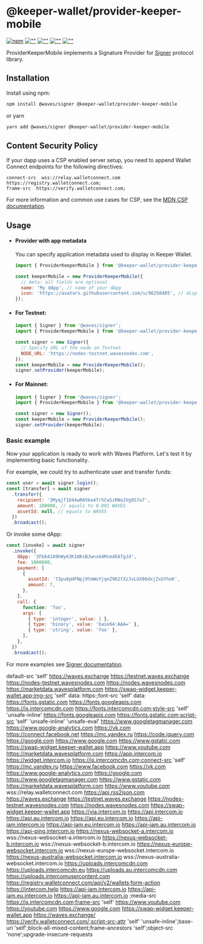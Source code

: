 # @keeper-wallet/provider-keeper-mobile

[![npm](https://img.shields.io/npm/v/@keeper-wallet/provider-keeper-mobile?color=blue&label=%40keeper-wallet%2Fprovider-keeper-mobile&logo=npm)](https://www.npmjs.com/package/@keeper-wallet/provider-keeper-mobile)
[![""](https://badgen.net/bundlephobia/min/@keeper-wallet/provider-keeper-mobile)](https://bundlephobia.com/package/@keeper-wallet/provider-keeper-mobile)
[![""](https://badgen.net/bundlephobia/minzip/@keeper-wallet/provider-keeper-mobile)](https://bundlephobia.com/package/@keeper-wallet/provider-keeper-mobile)
[![""](https://badgen.net/bundlephobia/dependency-count/@keeper-wallet/provider-keeper-mobile)](https://bundlephobia.com/package/@keeper-wallet/provider-keeper-mobile)
[![""](https://badgen.net/bundlephobia/tree-shaking/@keeper-wallet/provider-keeper-mobile)](https://bundlephobia.com/package/@keeper-wallet/provider-keeper-mobile)

ProviderKeeperMobile implements a Signature Provider for [Signer](https://github.com/wavesplatform/signer) protocol library.

## Installation

Install using npm:

```bash
npm install @waves/signer @keeper-wallet/provider-keeper-mobile
```

or yarn

```bash
yarn add @waves/signer @keeper-wallet/provider-keeper-mobile
```

## Content Security Policy

If your dapp uses a CSP enabled server setup, you need to append Wallet Connect
endpoints for the following directives:

```
connect-src  wss://relay.walletconnect.com https://registry.walletconnect.com;
frame-src  https://verify.walletconnect.com;
```

For more information and common use cases for CSP, see the
[MDN CSP documentation](https://developer.mozilla.org/en-US/docs/Web/HTTP/CSP).

## Usage

- #### Provider with app metadata

  You can specify application metadata used to display in Keeper Wallet.

  ```js
  import { ProviderKeeperMobile } from '@keeper-wallet/provider-keeper-mobile';

  const keeperMobile = new ProviderKeeperMobile({
    // meta: all fields are optional
    name: 'My dApp', // name of your dApp
    icon: 'https://avatars.githubusercontent.com/u/96250405', // display icon for your dApp
  });
  ```

- #### For Testnet:

  ```js
  import { Signer } from '@waves/signer';
  import { ProviderKeeperMobile } from '@keeper-wallet/provider-keeper-mobile';

  const signer = new Signer({
    // Specify URL of the node on Testnet
    NODE_URL: 'https://nodes-testnet.wavesnodes.com',
  });
  const keeperMobile = new ProviderKeeperMobile();
  signer.setProvider(keeperMobile);
  ```

- #### For Mainnet:

  ```js
  import { Signer } from '@waves/signer';
  import { ProviderKeeperMobile } from '@keeper-wallet/provider-keeper-mobile';

  const signer = new Signer();
  const keeperMobile = new ProviderKeeperMobile();
  signer.setProvider(keeperMobile);
  ```

### Basic example

Now your application is ready to work with Waves Platform. Let's test it by implementing basic functionality.

For example, we could try to authenticate user and transfer funds:

```js
const user = await signer.login();
const [transfer] = await signer
  .transfer({
    recipient: '3Myqjf1D44wR8Vko4Tr5CwSzRNo2Vg9S7u7',
    amount: 100000, // equals to 0.001 WAVES
    assetId: null, // equals to WAVES
  })
  .broadcast();
```

Or invoke some dApp:

```js
const [invoke] = await signer
  .invoke({
    dApp: '3Fb641A9hWy63K18KsBJwns64McmdEATgJd',
    fee: 1000000,
    payment: [
      {
        assetId: '73pu8pHFNpj9tmWuYjqnZ962tXzJvLGX86dxjZxGYhoK',
        amount: 7,
      },
    ],
    call: {
      function: 'foo',
      args: [
        { type: 'integer', value: 1 },
        { type: 'binary', value: 'base64:AAA=' },
        { type: 'string', value: 'foo' },
      ],
    },
  })
  .broadcast();
```

For more examples see [Signer documentation](https://github.com/wavesplatform/signer/blob/master/README.md).

default-src 'self' https://waves.exchange https://testnet.waves.exchange https://nodes-testnet.wavesnodes.com https://nodes.wavesnodes.com https://marketdata.wavesplatform.com https://swap-widget.keeper-wallet.app;img-src 'self' data: https:;font-src 'self' data: https://fonts.gstatic.com https://fonts.googleapis.com https://js.intercomcdn.com https://fonts.intercomcdn.com;style-src 'self' 'unsafe-inline' https://fonts.googleapis.com https://fonts.gstatic.com;script-src 'self' 'unsafe-inline' 'unsafe-eval' https://www.googletagmanager.com https://www.google-analytics.com https://vk.com https://connect.facebook.net https://mc.yandex.ru https://code.jquery.com https://google.com https://www.google.com https://www.gstatic.com https://swap-widget.keeper-wallet.app https://www.youtube.com https://marketdata.wavesplatform.com https://app.intercom.io https://widget.intercom.io https://js.intercomcdn.com;connect-src 'self' https://mc.yandex.ru https://www.facebook.com https://vk.com https://www.google-analytics.com https://google.com https://www.googletagmanager.com https://www.gstatic.com https://marketdata.wavesplatform.com https://www.youtube.com wss://relay.walletconnect.com https://api.rss2json.com https://waves.exchange https://testnet.waves.exchange https://nodes-testnet.wavesnodes.com https://nodes.wavesnodes.com https://swap-widget.keeper-wallet.app https://via.intercom.io https://api.intercom.io https://api.au.intercom.io https://api.eu.intercom.io https://api-iam.intercom.io https://api-iam.eu.intercom.io https://api-iam.au.intercom.io https://api-ping.intercom.io https://nexus-websocket-a.intercom.io wss://nexus-websocket-a.intercom.io https://nexus-websocket-b.intercom.io wss://nexus-websocket-b.intercom.io https://nexus-europe-websocket.intercom.io wss://nexus-europe-websocket.intercom.io https://nexus-australia-websocket.intercom.io wss://nexus-australia-websocket.intercom.io https://uploads.intercomcdn.com https://uploads.intercomcdn.eu https://uploads.au.intercomcdn.com https://uploads.intercomusercontent.com https://registry.walletconnect.com/api/v2/wallets;form-action https://intercom.help https://api-iam.intercom.io https://api-iam.eu.intercom.io https://api-iam.au.intercom.io ;media-src https://js.intercomcdn.com;frame-src 'self' https://www.youtube.com https://youtube.com https://www.google.com https://swap-widget.keeper-wallet.app https://waves.exchange/ https://verify.walletconnect.com/;script-src-attr 'self' 'unsafe-inline';base-uri 'self';block-all-mixed-content;frame-ancestors 'self';object-src 'none';upgrade-insecure-requests
